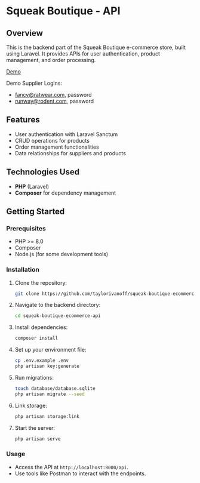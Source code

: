 # Squeak Boutique - API

## Overview

This is the backend part of the Squeak Boutique e-commerce store, built using Laravel. It provides APIs for user authentication, product management, and order processing.

[Demo](https://squeak-boutique.netlify.app/)

Demo Supplier Logins:
- fancy@ratwear.com, password
- runway@rodent.com, password

## Features

-   User authentication with Laravel Sanctum
-   CRUD operations for products
-   Order management functionalities
-   Data relationships for suppliers and products

## Technologies Used

-   **PHP** (Laravel)
-   **Composer** for dependency management

## Getting Started

### Prerequisites

-   PHP >= 8.0
-   Composer
-   Node.js (for some development tools)

### Installation

1. Clone the repository:

    ```bash
    git clone https://github.com/taylorivanoff/squeak-boutique-ecommerce-api.git
    ```

2. Navigate to the backend directory:

    ```bash
    cd squeak-boutique-ecommerce-api
    ```

3. Install dependencies:

    ```bash
    composer install
    ```

4. Set up your environment file:

    ```bash
    cp .env.example .env
    php artisan key:generate
    ```

5. Run migrations:

    ```bash
    touch database/database.sqlite
    php artisan migrate --seed
    ```

6. Link storage:

    ```bash
    php artisan storage:link
    ```

7. Start the server:
    ```bash
    php artisan serve
    ```

### Usage

-   Access the API at `http://localhost:8000/api`.
-   Use tools like Postman to interact with the endpoints.
